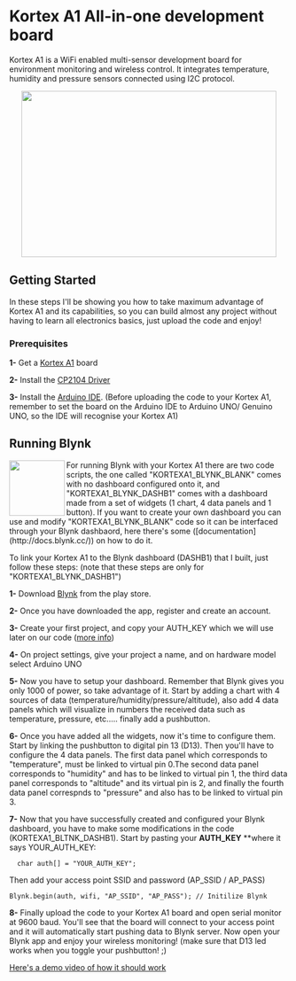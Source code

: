 
# Kortex A1 All-in-one development board
Kortex A1 is a WiFi enabled multi-sensor development board for environment monitoring and wireless control. It integrates temperature, humidity and pressure sensors connected using I2C protocol.
<p align="center">
  <img width="460" height="300" src="https://cdn.tindiemedia.com/images/resize/itDjxbigkN4QkDhZrZ5ShPI5YtE=/p/fit-in/653x435/filters:fill(fff)/i/561311/products/2018-06-07T19%3A16%3A56.940Z-IMG_20180105_192122.jpg">
</p>

## Getting Started

In these steps I'll be showing you how to take maximum advantage of Kortex A1 and its capabilities, so you can build almost any project without having to learn all electronics basics, just upload the code and enjoy!

### Prerequisites


**1-** Get a [Kortex A1](https://www.tindie.com/products/kortex_am/kortex-a1--wifi-multi-sensor-development-board-2/) board

**2-** Install the [CP2104 Driver](https://www.silabs.com/products/development-tools/software/usb-to-uart-bridge-vcp-drivers) 

**3-** Install the [Arduino IDE](https://www.google.com). (Before uploading the code to your Kortex A1, remember to set the board on the Arduino IDE to Arduino UNO/
   Genuino UNO, so the IDE will recognise your Kortex A1)


## Running Blynk
<img align="left" width="100" height="100" src="https://cdn6.aptoide.com/imgs/8/9/a/89a2feafbafc451bd21b1e8f9b0d9c1c_icon.png?w=256">
For running Blynk with your Kortex A1 there are two code scripts, the one called "KORTEXA1_BLYNK_BLANK" comes with no dashboard configured onto it, and "KORTEXA1_BLYNK_DASHB1" comes with a dashboard made from a set of widgets (1 chart, 4 data panels and 1 button). 
If you want to create your own dashboard you can use and modify "KORTEXA1_BLYNK_BLANK" code so it can be interfaced through your Blynk dashbaord, here there's some ([documentation](http://docs.blynk.cc/)) on how to do it.

To link your Kortex A1 to the Blynk dashboard (DASHB1) that I built, just follow these steps:
(note that these steps are only for "KORTEXA1_BLYNK_DASHB1")

**1-** Download [Blynk](https://www.tindie.com/products/kortex_am/kortex-a1--wifi-multi-sensor-development-board-2/) from the play store.

**2-** Once you have downloaded the app, register and create an account.

**3-** Create your first project, and copy your AUTH_KEY which we will use later on our code ([more info](http://docs.blynk.cc/))

**4-** On project settings, give your project a name, and on hardware model select Arduino UNO

**5-** Now you have to setup your dashboard. Remember that Blynk gives you only 1000 of power, so take advantage of it. 
Start by adding a chart with 4 sources of data (temperature/humidity/pressure/altitude), also add 4 data panels which will visualize    in numbers the received data such as temperature, pressure, etc..... finally add a pushbutton.

**6-** Once you have added all the widgets, now it's time to configure them. Start by linking the pushbutton to digital pin 13 (D13). Then  you'll have to configure the 4 data panels. The first data panel which corresponds to "temperature", must be linked to virtual pin  0.The second data panel corresponds to "humidity" and has to be linked to virtual pin 1, the third data panel corresponds to "altitude" and its virtual pin is 2, and finally the fourth data panel correspnds to "pressure" and also has to be linked to virtual pin 3.

**7-** Now that you have successfully created and configured your Blynk dashboard, you have to make some modifications in the code (KORTEXA1_BLTNK_DASHB1). Start by 
   pasting your **AUTH_KEY** **where it says YOUR_AUTH_KEY:
 ```
   char auth[] = "YOUR_AUTH_KEY";
  ```
   Then add your access point SSID and password (AP_SSID / AP_PASS)
   ```
   Blynk.begin(auth, wifi, "AP_SSID", "AP_PASS"); // Initilize Blynk
 ```

**8-** Finally upload the code to your Kortex A1 board and open serial monitor at 9600 baud. You'll see that the board will connect to your access point and it will 
   automatically start pushing data to Blynk server. Now open your Blynk app and enjoy your wireless monitoring! (make sure that D13 led works when you toggle your pushbutton! ;)

[Here's a demo video of how it should work](https://www.youtube.com/watch?v=qijERRKEPd8)

